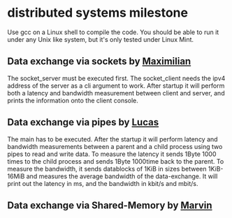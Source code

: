 # distributed systems milestone
Use gcc on a Linux shell to compile the code. 
You should be able to run it under any Unix like system, but it's only tested under Linux Mint.

## Data exchange via sockets by [Maximilian](https://github.com/maximizzar)
The socket_server must be executed first. The socket_client needs the ipv4 address of the server as a cli argument to work. After startup it will perform both a latency and bandwidth measurement between client and server, and prints the information onto the client console.

## Data exchange via pipes by [Lucas](https://github.com/LGreubel)
The main has to be executed. After the startup it will perform latency and bandwidth measurements between a parent and a child process using two pipes to read and write data. To measure the latency it sends 1Byte 1000 times to the child process and sends 1Byte 1000time back to the parent. To measure the bandwidth, it sends datablocks of 1KiB in sizes between 1KiB-16MiB and measures the average bandwidth of the data-exchange.
It will print out the latency in ms, and the bandwidth in kbit/s and mbit/s.

## Data exchange via Shared-Memory by [Marvin](https://github.com/MarvinR1909)
